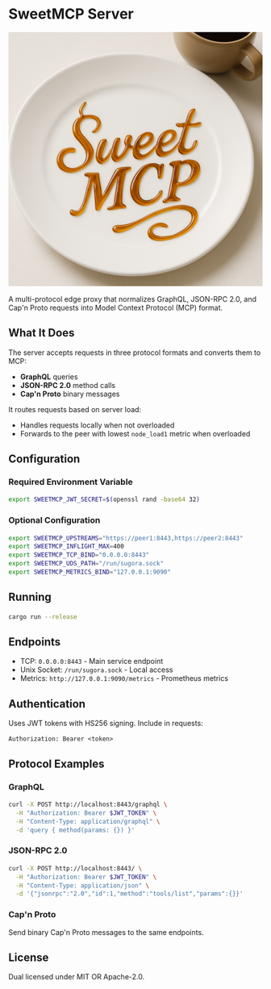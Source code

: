 # SweetMCP Server

<p align="center">
  <img src="./assets/sweetmcp.png" alt="SweetMCP" style="max-width: 100%; width: 600px;">
</p>

A multi-protocol edge proxy that normalizes GraphQL, JSON-RPC 2.0, and Cap'n Proto requests into Model Context Protocol (MCP) format.

## What It Does

The server accepts requests in three protocol formats and converts them to MCP:
- **GraphQL** queries 
- **JSON-RPC 2.0** method calls
- **Cap'n Proto** binary messages

It routes requests based on server load:
- Handles requests locally when not overloaded
- Forwards to the peer with lowest `node_load1` metric when overloaded

## Configuration

### Required Environment Variable
```bash
export SWEETMCP_JWT_SECRET=$(openssl rand -base64 32)
```

### Optional Configuration
```bash
export SWEETMCP_UPSTREAMS="https://peer1:8443,https://peer2:8443"
export SWEETMCP_INFLIGHT_MAX=400
export SWEETMCP_TCP_BIND="0.0.0.0:8443"
export SWEETMCP_UDS_PATH="/run/sugora.sock"
export SWEETMCP_METRICS_BIND="127.0.0.1:9090"
```

## Running

```bash
cargo run --release
```

## Endpoints

- TCP: `0.0.0.0:8443` - Main service endpoint
- Unix Socket: `/run/sugora.sock` - Local access
- Metrics: `http://127.0.0.1:9090/metrics` - Prometheus metrics

## Authentication

Uses JWT tokens with HS256 signing. Include in requests:
```
Authorization: Bearer <token>
```

## Protocol Examples

### GraphQL
```bash
curl -X POST http://localhost:8443/graphql \
  -H "Authorization: Bearer $JWT_TOKEN" \
  -H "Content-Type: application/graphql" \
  -d 'query { method(params: {}) }'
```

### JSON-RPC 2.0
```bash
curl -X POST http://localhost:8443/ \
  -H "Authorization: Bearer $JWT_TOKEN" \
  -H "Content-Type: application/json" \
  -d '{"jsonrpc":"2.0","id":1,"method":"tools/list","params":{}}'
```

### Cap'n Proto
Send binary Cap'n Proto messages to the same endpoints.

## License

Dual licensed under MIT OR Apache-2.0.